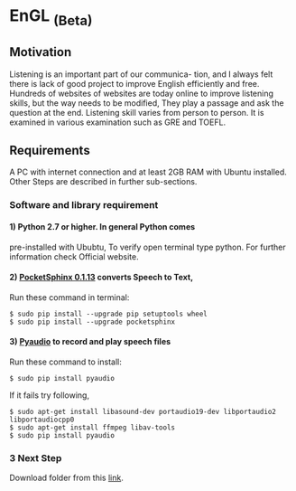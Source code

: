 # EnGL <sub>(Beta)</sub>

## Motivation
Listening is an important part of our communica-
tion, and I always felt there is lack of good project
to improve English efficiently and free. Hundreds
of websites of websites are today online to improve
listening skills, but the way needs to be modified,
They play a passage and ask the question at the
end. Listening skill varies from person to person.
It is examined in various examination such as GRE
and TOEFL.

## Requirements
A PC with internet connection and at least 2GB
RAM with Ubuntu installed. Other Steps are described in further sub-sections.

### Software and library requirement
#### 1) Python 2.7 or higher. In general Python comes
pre-installed with Ububtu, To verify open terminal type python. For further information
check Official website.
#### 2) [PocketSphinx 0.1.13](https://pypi.python.org/pypi/pocketsphinx) converts Speech to Text,
Run these command in terminal:
```$ sudo apt-get update
$ sudo pip install --upgrade pip setuptools wheel
$ sudo pip install --upgrade pocketsphinx
```
#### 3) [Pyaudio](https://people.csail.mit.edu/hubert/pyaudio/) to record and play speech files 
Run these command to install:
```
$ sudo pip install pyaudio
```
If it fails try following,
```
$ sudo apt-get install libasound-dev portaudio19-dev libportaudio2 libportaudiocpp0
$ sudo apt-get install ffmpeg libav-tools
$ sudo pip install pyaudio
```
### 3 Next Step
Download folder from this [link](https://github.com/Siddharth858/EnGL).
